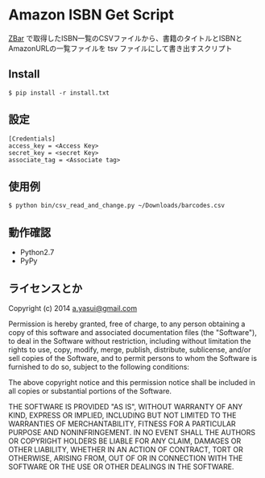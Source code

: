# Amazon ISBN Get Script

[ZBar](https://itunes.apple.com/jp/app/zbar-barcode-reader/id344957305?mt=8) で取得したISBN一覧のCSVファイルから、書籍のタイトルとISBNとAmazonURLの一覧ファイルを tsv ファイルにして書き出すスクリプト


## Install

```shell
$ pip install -r install.txt
```

## 設定

```:~/.amazon-product-api
[Credentials]
access_key = <Access Key>
secret_key = <secret Key>
associate_tag = <Associate tag>
```

## 使用例

```shell
$ python bin/csv_read_and_change.py ~/Downloads/barcodes.csv
```

## 動作確認

- Python2.7
- PyPy

## ライセンスとか

Copyright (c) 2014 a.yasui@gmail.com

Permission is hereby granted, free of charge, to any person obtaining a copy
of this software and associated documentation files (the "Software"), to deal
in the Software without restriction, including without limitation the rights
to use, copy, modify, merge, publish, distribute, sublicense, and/or sell
copies of the Software, and to permit persons to whom the Software is
furnished to do so, subject to the following conditions:

The above copyright notice and this permission notice shall be included in all
copies or substantial portions of the Software.

THE SOFTWARE IS PROVIDED "AS IS", WITHOUT WARRANTY OF ANY KIND,
EXPRESS OR IMPLIED, INCLUDING BUT NOT LIMITED TO THE WARRANTIES OF
MERCHANTABILITY, FITNESS FOR A PARTICULAR PURPOSE AND NONINFRINGEMENT.
IN NO EVENT SHALL THE AUTHORS OR COPYRIGHT HOLDERS BE LIABLE FOR ANY CLAIM,
DAMAGES OR OTHER LIABILITY, WHETHER IN AN ACTION OF CONTRACT, TORT OR
OTHERWISE, ARISING FROM, OUT OF OR IN CONNECTION WITH THE SOFTWARE OR THE USE
OR OTHER DEALINGS IN THE SOFTWARE.
